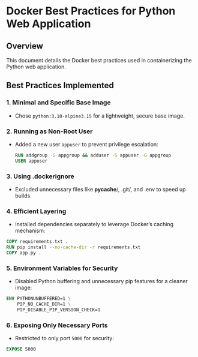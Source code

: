# Docker Best Practices for Python Web Application

## Overview
This document details the Docker best practices used in containerizing the Python web application.

## Best Practices Implemented

### 1. **Minimal and Specific Base Image**
- Chose `python:3.10-alpine3.15` for a lightweight, secure base image.

### 2. **Running as Non-Root User**
- Added a new user `appuser` to prevent privilege escalation:
  ```dockerfile
  RUN addgroup -S appgroup && adduser -S appuser -G appgroup
  USER appuser

### 3. **Using .dockerignore**
- Excluded unnecessary files like __pycache__/, .git/, and .env to speed up builds.

### 4. **Efficient Layering**
- Installed dependencies separately to leverage Docker’s caching mechanism:
```dockerfile
COPY requirements.txt .
RUN pip install --no-cache-dir -r requirements.txt
COPY app.py .
```

### 5. **Environment Variables for Security**
- Disabled Python buffering and unnecessary pip features for a cleaner image:
```dockerfile
ENV PYTHONUNBUFFERED=1 \
    PIP_NO_CACHE_DIR=1 \
    PIP_DISABLE_PIP_VERSION_CHECK=1
```
### 6. **Exposing Only Necessary Ports**
- Restricted to only port `5000` for security:
```dockerfile
EXPOSE 5000
```